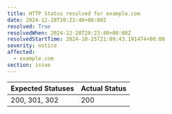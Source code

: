 ```yaml
---
title: HTTP Status resolved for example.com
date: 2024-12-28T20:23:40+00:00Z
resolved: True
resolvedWhen: 2024-12-28T20:23:40+00:00Z
resolvedStartTime: 2024-10-25T21:09:43.191474+00:00
severity: notice
affected:
  - example.com
section: issue
---
```


| Expected Statuses | Actual Status  |
|-------------------|----------------|
| 200, 301, 302 | 200 |
